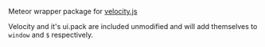 Meteor wrapper package for [velocity.js](http://julian.com/research/velocity/)

Velocity and it's ui.pack are included unmodified and will add themselves to `window` and `$` respectively.

